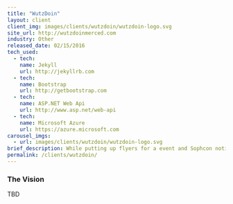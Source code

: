 ```yaml
---
title: "WutzDoin"
layout: client
client_img: images/clients/wutzdoin/wutzdoin-logo.svg
site_url: http://wutzdoinmerced.com
industry: Other
released_date: 02/15/2016
tech_used:
  - tech:
    name: Jekyll
    url: http://jekyllrb.com
  - tech:
    name: Bootstrap
    url: http://getbootstrap.com
  - tech:
    name: ASP.NET Web Api
    url: http://www.asp.net/web-api
  - tech:
    name: Microsoft Azure
    url: https://azure.microsoft.com
carousel_imgs:
  - url: images/clients/wutzdoin/wutzdoin-logo.svg
brief_description: While putting up flyers for a event and Sophcon notice that there were a lot of local events happening but the information was not wide reaching. Sophcon then created a website which Sophcon staff will cultivate flyers from local billboards and business and surface them through a web application.
permalink: /clients/wutzdoin/
---
```

### The Vision

TBD
